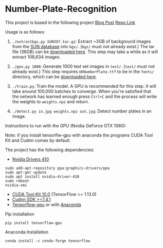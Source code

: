# Number-Plate-Recognition

This project is based in the following project [Blog Post](http://matthewearl.github.io/2016/05/06/cnn-anpr/)
[Repo Link](https://github.com/matthewearl/deep-anpr) 

Usage is as follows:

1. `./extractbgs.py SUN397.tar.gz`: Extract ~3GB of background images from the [SUN database](http://groups.csail.mit.edu/vision/SUN/)
   into `bgs/`. (`bgs/` must not already exist.) The tar file (36GB) can be [downloaded here](http://vision.princeton.edu/projects/2010/SUN/SUN397.tar.gz).
   This step may take a while as it will extract 108,634 images.

2. `./gen.py 1000`: Generate 1000 test set images in `test/`. (`test/` must not
    already exist.) This step requires `UKNumberPlate.ttf` to be in the
    `fonts/` directory, which can be
    [downloaded here](http://www.dafont.com/uk-number-plate.font).

3. `./train.py`: Train the model. A GPU is recommended for this step. It will
   take around 100,000 batches to converge. When you're satisfied that the
   network has learned enough press `Ctrl+C` and the process will write the
   weights to `weights.npz` and return.

4. `./detect.py in.jpg weights.npz out.jpg`: Detect number plates in an image.

Instructions to run with the GPU (Nvidia GeForce GTX 1060):

Note: if you install tensorflw-gpu with anaconda the programs CUDA Tool Kit and Cudnn comes by default.

The project has the following dependencies:
* [Nvidia Drivers 410](https://www.nvidia.com/Download/index.aspx?lang=en-us)
```
sudo add-apt-repository ppa:graphics-drivers/ppa
sudo apt-get update
sudo apt install nvidia-driver-410
sudo reboot
nvidia-smi
```
* [CUDA Tool Kit 10.0](https://developer.nvidia.com/cuda-downloads) (TensorFlow >= 1.13.0)
* [Cudnn SDK >=7.4.1](https://developer.nvidia.com/cudnn)
* [Tensorflow-gpu](https://www.tensorflow.org/install/gpu) or with [Anaconda](https://anaconda.org/conda-forge/tensorflow)

Pip installation
```
pip install tensorflow-gpu 
```
Anaconda Installation
```
conda install -c conda-forge tensorflow 
```
